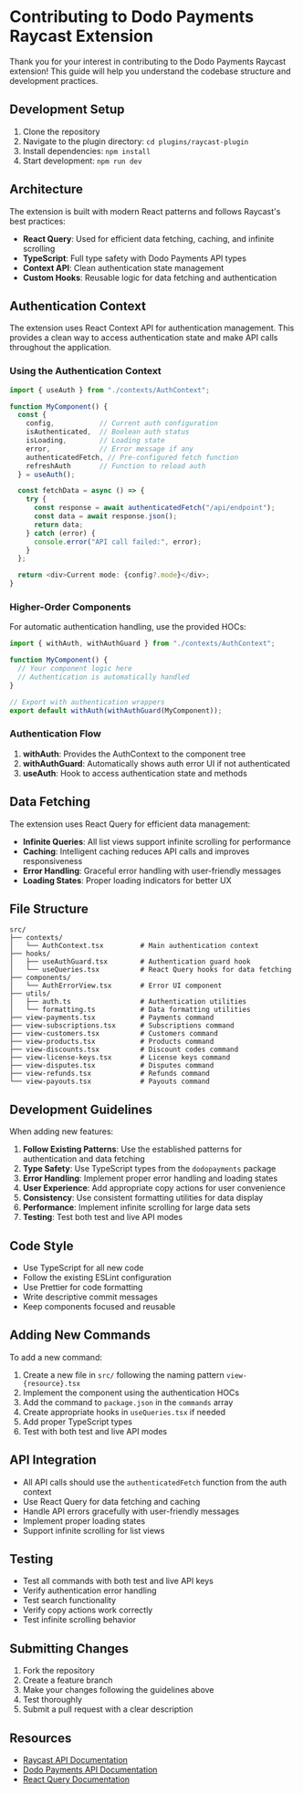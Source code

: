 # Contributing to Dodo Payments Raycast Extension

Thank you for your interest in contributing to the Dodo Payments Raycast extension! This guide will help you understand the codebase structure and development practices.

## Development Setup

1. Clone the repository
2. Navigate to the plugin directory: `cd plugins/raycast-plugin`
3. Install dependencies: `npm install`
4. Start development: `npm run dev`

## Architecture

The extension is built with modern React patterns and follows Raycast's best practices:

- **React Query**: Used for efficient data fetching, caching, and infinite scrolling
- **TypeScript**: Full type safety with Dodo Payments API types
- **Context API**: Clean authentication state management
- **Custom Hooks**: Reusable logic for data fetching and authentication

## Authentication Context

The extension uses React Context API for authentication management. This provides a clean way to access authentication state and make API calls throughout the application.

### Using the Authentication Context

```typescript
import { useAuth } from "./contexts/AuthContext";

function MyComponent() {
  const {
    config,           // Current auth configuration
    isAuthenticated,  // Boolean auth status
    isLoading,        // Loading state
    error,            // Error message if any
    authenticatedFetch, // Pre-configured fetch function
    refreshAuth       // Function to reload auth
  } = useAuth();

  const fetchData = async () => {
    try {
      const response = await authenticatedFetch("/api/endpoint");
      const data = await response.json();
      return data;
    } catch (error) {
      console.error("API call failed:", error);
    }
  };

  return <div>Current mode: {config?.mode}</div>;
}
```

### Higher-Order Components

For automatic authentication handling, use the provided HOCs:

```typescript
import { withAuth, withAuthGuard } from "./contexts/AuthContext";

function MyComponent() {
  // Your component logic here
  // Authentication is automatically handled
}

// Export with authentication wrappers
export default withAuth(withAuthGuard(MyComponent));
```

### Authentication Flow

1. **withAuth**: Provides the AuthContext to the component tree
2. **withAuthGuard**: Automatically shows auth error UI if not authenticated
3. **useAuth**: Hook to access authentication state and methods

## Data Fetching

The extension uses React Query for efficient data management:

- **Infinite Queries**: All list views support infinite scrolling for performance
- **Caching**: Intelligent caching reduces API calls and improves responsiveness
- **Error Handling**: Graceful error handling with user-friendly messages
- **Loading States**: Proper loading indicators for better UX

## File Structure

```
src/
├── contexts/
│   └── AuthContext.tsx         # Main authentication context
├── hooks/
│   ├── useAuthGuard.tsx        # Authentication guard hook
│   └── useQueries.tsx          # React Query hooks for data fetching
├── components/
│   └── AuthErrorView.tsx       # Error UI component
├── utils/
│   ├── auth.ts                 # Authentication utilities
│   └── formatting.ts           # Data formatting utilities
├── view-payments.tsx           # Payments command
├── view-subscriptions.tsx      # Subscriptions command
├── view-customers.tsx          # Customers command
├── view-products.tsx           # Products command
├── view-discounts.tsx          # Discount codes command
├── view-license-keys.tsx       # License keys command
├── view-disputes.tsx           # Disputes command
├── view-refunds.tsx            # Refunds command
└── view-payouts.tsx            # Payouts command
```

## Development Guidelines

When adding new features:

1. **Follow Existing Patterns**: Use the established patterns for authentication and data fetching
2. **Type Safety**: Use TypeScript types from the `dodopayments` package
3. **Error Handling**: Implement proper error handling and loading states
4. **User Experience**: Add appropriate copy actions for user convenience
5. **Consistency**: Use consistent formatting utilities for data display
6. **Performance**: Implement infinite scrolling for large data sets
7. **Testing**: Test both test and live API modes

## Code Style

- Use TypeScript for all new code
- Follow the existing ESLint configuration
- Use Prettier for code formatting
- Write descriptive commit messages
- Keep components focused and reusable

## Adding New Commands

To add a new command:

1. Create a new file in `src/` following the naming pattern `view-{resource}.tsx`
2. Implement the component using the authentication HOCs
3. Add the command to `package.json` in the `commands` array
4. Create appropriate hooks in `useQueries.tsx` if needed
5. Add proper TypeScript types
6. Test with both test and live API modes

## API Integration

- All API calls should use the `authenticatedFetch` function from the auth context
- Use React Query for data fetching and caching
- Handle API errors gracefully with user-friendly messages
- Implement proper loading states
- Support infinite scrolling for list views

## Testing

- Test all commands with both test and live API keys
- Verify authentication error handling
- Test search functionality
- Verify copy actions work correctly
- Test infinite scrolling behavior

## Submitting Changes

1. Fork the repository
2. Create a feature branch
3. Make your changes following the guidelines above
4. Test thoroughly
5. Submit a pull request with a clear description

## Resources

- [Raycast API Documentation](https://developers.raycast.com/)
- [Dodo Payments API Documentation](https://docs.dodopayments.com/)
- [React Query Documentation](https://tanstack.com/query/latest)
